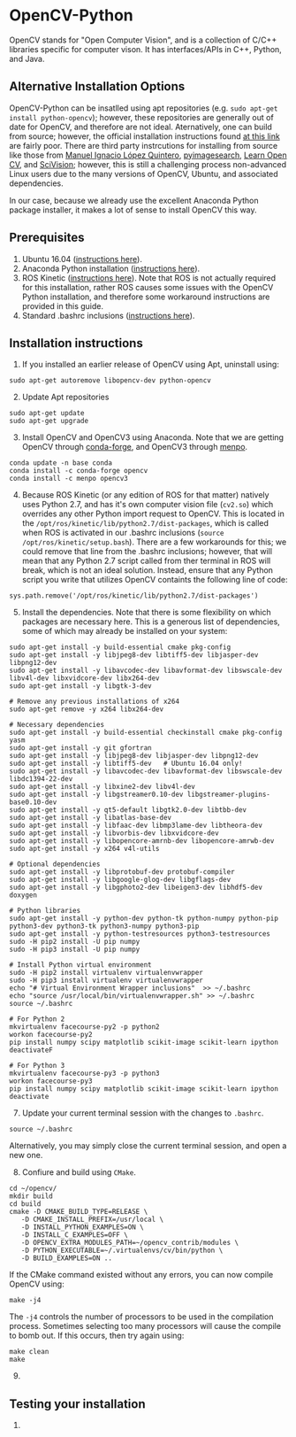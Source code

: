 # OpenCV-Python
OpenCV stands for "Open Computer Vision", and is a collection of C/C++ libraries specific for computer vison.  It has interfaces/APIs in C++, Python, and Java. 

## Alternative Installation Options
OpenCV-Python can be insatlled using apt repositories (e.g. `sudo apt-get install python-opencv`); however, these repositories are generally out of date for OpenCV, and therefore are not ideal.  Aternatively, one can build from source; however, the official installation instructions found [at this link](https://docs.opencv.org/3.4.1/d2/de6/tutorial_py_setup_in_ubuntu.html) are fairly poor.  There are third party instrcutions for installing from source like those from [Manuel Ignacio López Quintero](https://milq.github.io/install-opencv-ubuntu-debian/), [pyimagesearch](https://www.pyimagesearch.com/2016/10/24/ubuntu-16-04-how-to-install-opencv/), [Learn Open CV](https://www.learnopencv.com/install-opencv3-on-ubuntu/), and [SciVision](https://www.scivision.co/install-opencv-python-windows/); however, this is still a challenging process non-advanced Linux users due to the many versions of OpenCV, Ubuntu, and associated dependencies.  

In our case, because we already use the excellent Anaconda Python package installer, it makes a lot of sense to install OpenCV this way.  

## Prerequisites
   1. Ubuntu 16.04 ([instructions here](https://github.com/riplaboratory/Kanaloa/tree/master/SoftwareInstallation/Ubuntu)).
   2. Anaconda Python installation ([instructions here](https://github.com/riplaboratory/Kanaloa/tree/master/SoftwareInstallation/AnacondaPython)).
   3. ROS Kinetic ([instructions here](https://github.com/riplaboratory/Kanaloa/tree/master/SoftwareInstallation/ROS/Kinetic/InstallatonInstructions)).  Note that ROS is not actually required for this installation, rather ROS causes some issues with the OpenCV Python installation, and therefore some workaround instructions are provided in this guide.
   4. Standard .bashrc inclusions ([instructions here](https://github.com/riplaboratory/Kanaloa/tree/master/SoftwareInstallation/.bashrc_inclusions)).

## Installation instructions

   1. If you installed an earlier release of OpenCV using Apt, uninstall using:

```
sudo apt-get autoremove libopencv-dev python-opencv
```

   2. Update Apt repositories

```
sudo apt-get update
sudo apt-get upgrade
```

   3. Install OpenCV and OpenCV3 using Anaconda.  Note that we are getting OpenCV through [conda-forge](https://anaconda.org/conda-forge/opencv), and OpenCV3 through [menpo](https://anaconda.org/menpo/opencv3).

```
conda update -n base conda
conda install -c conda-forge opencv 
conda install -c menpo opencv3
```

   4. Because ROS Kinetic (or any edition of ROS for that matter)  natively uses Python 2.7, and has it's own computer vision file (`cv2.so`) which overrides any other Python import request to OpenCV.  This is located in the `/opt/ros/kinetic/lib/python2.7/dist-packages`, which is called when ROS is activated in our .bashrc inclusions (`source /opt/ros/kinetic/setup.bash`).  There are a few workarounds for this; we could remove that line from the .bashrc inclusions; however, that will mean that any Python 2.7 script called from ther terminal in ROS will break, which is not an ideal solution.  Instead, ensure that any Python script you write that utilizes OpenCV containts the following line of code:
   
```
sys.path.remove('/opt/ros/kinetic/lib/python2.7/dist-packages')
```

   5. Install the dependencies.  Note that there is some flexibility on which packages are necessary here.  This is a generous list of dependencies, some of which may already be installed on your system:

```
sudo apt-get install -y build-essential cmake pkg-config
sudo apt-get install -y libjpeg8-dev libtiff5-dev libjasper-dev libpng12-dev
sudo apt-get install -y libavcodec-dev libavformat-dev libswscale-dev libv4l-dev libxvidcore-dev libx264-dev
sudo apt-get install -y libgtk-3-dev

# Remove any previous installations of x264
sudo apt-get remove -y x264 libx264-dev

# Necessary dependencies
sudo apt-get install -y build-essential checkinstall cmake pkg-config yasm
sudo apt-get install -y git gfortran
sudo apt-get install -y libjpeg8-dev libjasper-dev libpng12-dev
sudo apt-get install -y libtiff5-dev   # Ubuntu 16.04 only!
sudo apt-get install -y libavcodec-dev libavformat-dev libswscale-dev libdc1394-22-dev
sudo apt-get install -y libxine2-dev libv4l-dev
sudo apt-get install -y libgstreamer0.10-dev libgstreamer-plugins-base0.10-dev
sudo apt-get install -y qt5-default libgtk2.0-dev libtbb-dev
sudo apt-get install -y libatlas-base-dev
sudo apt-get install -y libfaac-dev libmp3lame-dev libtheora-dev
sudo apt-get install -y libvorbis-dev libxvidcore-dev
sudo apt-get install -y libopencore-amrnb-dev libopencore-amrwb-dev
sudo apt-get install -y x264 v4l-utils

# Optional dependencies
sudo apt-get install -y libprotobuf-dev protobuf-compiler
sudo apt-get install -y libgoogle-glog-dev libgflags-dev
sudo apt-get install -y libgphoto2-dev libeigen3-dev libhdf5-dev doxygen

# Python libraries
sudo apt-get install -y python-dev python-tk python-numpy python-pip python3-dev python3-tk python3-numpy python3-pip
sudo apt-get install -y python-testresources python3-testresources
sudo -H pip2 install -U pip numpy
sudo -H pip3 install -U pip numpy

# Install Python virtual environment
sudo -H pip2 install virtualenv virtualenvwrapper
sudo -H pip3 install virtualenv virtualenvwrapper
echo "# Virtual Environment Wrapper inclusions"  >> ~/.bashrc
echo "source /usr/local/bin/virtualenvwrapper.sh" >> ~/.bashrc
source ~/.bashrc
  
# For Python 2
mkvirtualenv facecourse-py2 -p python2
workon facecourse-py2
pip install numpy scipy matplotlib scikit-image scikit-learn ipython
deactivateF

# For Python 3
mkvirtualenv facecourse-py3 -p python3
workon facecourse-py3
pip install numpy scipy matplotlib scikit-image scikit-learn ipython
deactivate

```
   7. Update your current terminal session with the changes to `.bashrc`.

```
source ~/.bashrc
```
   Alternatively, you may simply close the current terminal session, and open a new one.
   
   8. Confiure and build using `CMake`.

```
cd ~/opencv/
mkdir build
cd build
cmake -D CMAKE_BUILD_TYPE=RELEASE \
   -D CMAKE_INSTALL_PREFIX=/usr/local \
   -D INSTALL_PYTHON_EXAMPLES=ON \
   -D INSTALL_C_EXAMPLES=OFF \
   -D OPENCV_EXTRA_MODULES_PATH=~/opencv_contrib/modules \
   -D PYTHON_EXECUTABLE=~/.virtualenvs/cv/bin/python \
   -D BUILD_EXAMPLES=ON .. 
```

   If the CMake command existed without any errors, you can now compile OpenCV using:

```
make -j4
```

   The `-j4` controls the number of processors to be used in the compilation process.  Sometimes selecting too many processors will cause the compile to bomb out.  If this occurs, then try again using: 

```
make clean
make
```

   9.
   
## Testing your installation

   1. 
   
   
